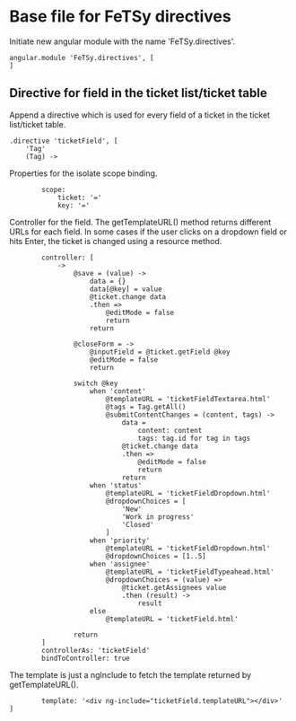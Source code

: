 # Base file for FeTSy directives

Initiate new angular module with the name 'FeTSy.directives'.

    angular.module 'FeTSy.directives', [
    ]


## Directive for field in the ticket list/ticket table

Append a directive which is used for every field of a ticket in the ticket
list/ticket table.

    .directive 'ticketField', [
        'Tag'
        (Tag) ->

Properties for the isolate scope binding.

            scope:
                ticket: '='
                key: '='

Controller for the field. The getTemplateURL() method returns different
URLs for each field. In some cases if the user clicks on a dropdown field
or hits Enter, the ticket is changed using a resource method.

            controller: [
                ->
                    @save = (value) ->
                        data = {}
                        data[@key] = value
                        @ticket.change data
                        .then =>
                            @editMode = false
                            return
                        return

                    @closeForm = ->
                        @inputField = @ticket.getField @key
                        @editMode = false
                        return

                    switch @key
                        when 'content'
                            @templateURL = 'ticketFieldTextarea.html'
                            @tags = Tag.getAll()
                            @submitContentChanges = (content, tags) ->
                                data =
                                    content: content
                                    tags: tag.id for tag in tags
                                @ticket.change data
                                .then =>
                                    @editMode = false
                                    return
                                return
                        when 'status'
                            @templateURL = 'ticketFieldDropdown.html'
                            @dropdownChoices = [
                                'New'
                                'Work in progress'
                                'Closed'
                            ]
                        when 'priority'
                            @templateURL = 'ticketFieldDropdown.html'
                            @dropdownChoices = [1..5]
                        when 'assignee'
                            @templateURL = 'ticketFieldTypeahead.html'
                            @dropdownChoices = (value) =>
                                @ticket.getAssignees value
                                .then (result) ->
                                    result
                        else
                            @templateURL = 'ticketField.html'

                    return
            ]
            controllerAs: 'ticketField'
            bindToController: true

The template is just a ngInclude to fetch the template returned by
getTemplateURL().

            template: '<div ng-include="ticketField.templateURL"></div>'
    ]
